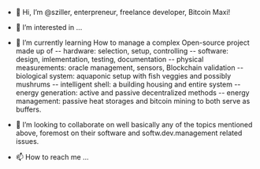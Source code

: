 - 👋 Hi, I’m @sziller, enterpreneur, freelance developer, Bitcoin Maxi! 
- 👀 I’m interested in ...
- 🌱 I’m currently learning How to manage a complex Open-source project made up of
-- hardware: selection, setup, controlling
-- software: design, imlementation, testing, documentation
-- physical measurements: oracle management, sensors, Blockchain validation
-- biological system: aquaponic setup with fish veggies and possibly mushrums
-- intelligent shell: a building housing and entire system
-- energy generation: active and passive decentralized methods
-- energy management: passive heat storages and bitcoin mining to both serve as buffers.

- 💞️ I’m looking to collaborate on well basically any of the topics mentioned above, foremost on their software and softw.dev.management related issues.
- 📫 How to reach me ...

<!---
sziller/sziller is a ✨ special ✨ repository because its `README.md` (this file) appears on your GitHub profile.
You can click the Preview link to take a look at your changes.
--->
